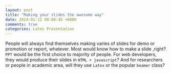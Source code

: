 ```yaml
---
layout: post
title: "Making your slides the awesome way"
date: 2014-01-12 00:08:45 +0800
comments: true
categories: Latex Presentation
---
```

People will always find themselves making varies of slides for demo or promotion or report, whatever. Most would know how to make a slide ,right? `PPT` would be the first choice to majority of people. For web developers, they would produce their slides in `HTML + javascript`? And for researchers or people in academic area, will they use `Latex` or the popular `beamer` class?

<!--more->

We do have kinds of approaches to make us slids work, but what is the awesome way? To be awesome, I mean the sides should look nice, easy to control its typeset and should maintain the same when playing at different devices or different software. Of course, the way to write your slide could be awesome too:-)

I will simply go through what choices that we have, what's the advantage disadvantage, and finally choose the way that you think is awesome to you.

### Choices for making slides

### Awesome way for making slides

### Choose your awesome way

Links:

*   [Getting Started with Beamer: Tips and Tricks for LaTeX Presentations](http://jeromyanglim.blogspot.com/2010/08/getting-started-with-beamer-tips-and.html)
*   [How-To Use the LaTeX Beamer Class for Great-Looking Presentations](http://www.productivescholar.com/2008/03/15/how-to-use-the-latex-beamer-class-for-great-looking-presentations/)
*   [Presenting a Beamer Talk the Right Way](http://lucatrevisan.wordpress.com/2010/11/18/presenting-a-beamer-talk-the-right-way/)

*   [How to make a presentation with Latex - Introduction to Beamer](http://www.math-linux.com/latex-26/How-to-make-a-presentation-with)
*   [A Beamer Tutorial in Beamer](http://www.uncg.edu/cmp/reu/presentations/Charles%20Batts%20-%20Beamer%20Tutorial.pdf)
*   [Beamer by Example](http://www.tug.org/pracjourn/2005-4/mertz/mertz.pdf)
*   [examples of beamer class](http://www.informatik.uni-freiburg.de/~frank/ENG/latex-course/latex-course-3/latex-course-3_en.html)
*   [Norm Matloff's Quick Tutorial on the Beamer Package for Slide Making in LaTeX](http://heather.cs.ucdavis.edu/~matloff/beamer.html)
*   [A Beamer Quickstart](http://www.math.umbc.edu/~rouben/beamer/quickstart.html)
*   [Beamer Class Tutorial - Warsaw University of Technology](http://zrno.fsb.hr/katedra/download/materijali/1082.pdf)

*   [Keynote vs. Powerpoint vs. Beamer](http://readingsml.blogspot.com/2009/11/keynote-vs-powerpoint-vs-beamer.html)
*   [Producing slide shows with Pandoc](http://johnmacfarlane.net/pandoc/demo/example9/producing-slide-shows-with-pandoc.html)
